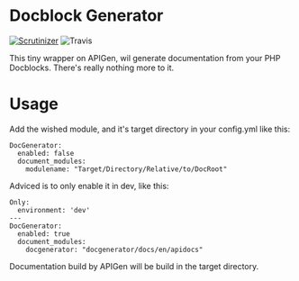 # Docblock Generator
[![Scrutinizer](https://img.shields.io/scrutinizer/g/axyr/silverstripe-ideannotator.svg)](https://scrutinizer-ci.com/g/CasaLaguna/silverstripe-docgenerator/badges/quality-score.png?b=master)
![Travis](https://travis-ci.org/Firesphere/silverstripe-docgenerator.svg)

This tiny wrapper on APIGen, wil generate documentation from your PHP Docblocks. There's really nothing more to it.

# Usage

Add the wished module, and it's target directory in your config.yml like this:
```YML
DocGenerator:
  enabled: false
  document_modules:
    modulename: "Target/Directory/Relative/to/DocRoot"
```
Adviced is to only enable it in dev, like this:
```YML
Only:
  environment: 'dev'
---
DocGenerator:
  enabled: true
  document_modules:
    docgenerator: "docgenerator/docs/en/apidocs"
```
Documentation build by APIGen will be build in the target directory.

